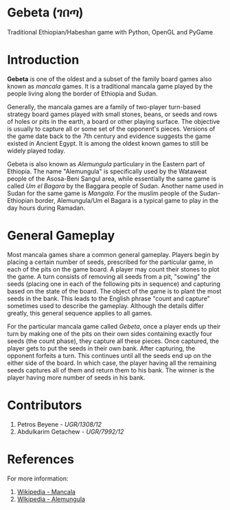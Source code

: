 # Gebeta (ገበጣ)

Traditional Ethiopian/Habeshan game with Python, OpenGL and PyGame

# Introduction

**Gebeta** is one of the oldest and a subset of the family board games also known as *mancala* games. It is a traditional mancala game played by the people living along the border of Ethiopia and Sudan.

Generally, the mancala games are a family of two-player turn-based strategy board games played with small stones, beans, or seeds and rows of holes or pits in the earth, a board or other playing surface. The objective is usually to capture all or some set of the opponent's pieces. Versions of the game date back to the 7th century and evidence suggests the game existed in Ancient Egypt. It is among the oldest known games to still be widely played today.

Gebeta is also known as *Alemungula* particulary in the Eastern part of Ethiopia. The name "Alemungula" is specifically used by the Wataweat people of the Asosa-Beni Sangul area, while essentially the same game is called *Um el Bagara* by the Baggara people of Sudan. Another name used in Sudan for the same game is *Mangala*. For the muslim people of the Sudan-Ethiopian border, Alemungula/Um el Bagara is a typical game to play in the day hours during Ramadan.

# General Gameplay

Most mancala games share a common general gameplay. Players begin by placing a certain number of seeds, prescribed for the particular game, in each of the pits on the game board. A player may count their stones to plot the game. A turn consists of removing all seeds from a pit, "sowing" the seeds (placing one in each of the following pits in sequence) and capturing based on the state of the board. The object of the game is to plant the most seeds in the bank. This leads to the English phrase "count and capture" sometimes used to describe the gameplay. Although the details differ greatly, this general sequence applies to all games.

For the particular mancala game called *Gebeta*, once a player ends up their turn by making one of the pits on their own sides containing exactly four seeds (the count phase), they capture all these pieces. Once captured, the player gets to put the seeds in their own bank. After capturing, the opponent forfeits a turn. This continues until all the seeds end up on the either side of the board. In which case, the player having all the remaining seeds captures all of them and return them to his bank. The winner is the player having more number of seeds in his bank.

# Contributors

1. Petros Beyene - *UGR/1308/12*
2. Abdulkarim Getachew - *UGR/7992/12*

# References

For more information:
1. [Wikipedia - Mancala](https://en.wikipedia.org/wiki/Mancala)
2. [WIkipedia - Alemungula](https://en.wikipedia.org/wiki/Alemungula)
